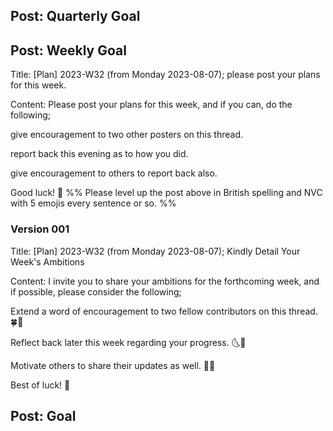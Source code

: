 
## Post: Quarterly Goal 

## Post: Weekly Goal 
Title: [Plan] 2023-W32 (from Monday 2023-08-07); please post your plans for this week.

Content: Please post your plans for this week, and if you can, do the following;

give encouragement to two other posters on this thread.

report back this evening as to how you did.

give encouragement to others to report back also.

Good luck!
🌿
%%
Please level up the post above in British spelling and NVC with 5 emojis every sentence or so. 
%%

### Version 001 
Title: [Plan] 2023-W32 (from Monday 2023-08-07); Kindly Detail Your Week's Ambitions

Content: I invite you to share your ambitions for the forthcoming week, and if possible, please consider the following;

Extend a word of encouragement to two fellow contributors on this thread. 🍀🤝

Reflect back later this week regarding your progress. 🌜📝

Motivate others to share their updates as well. 👥💬

Best of luck! 🎉


## Post:  Goal 